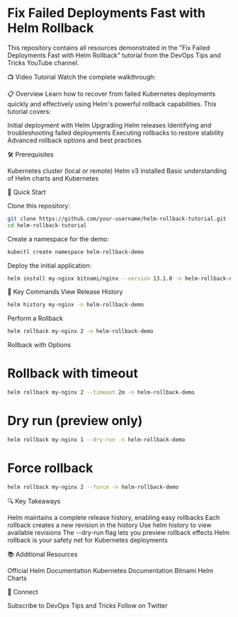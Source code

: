 # Fix Failed Deployments Fast with Helm Rollback

This repository contains all resources demonstrated in the "Fix Failed Deployments Fast with Helm Rollback" tutorial from the DevOps Tips and Tricks YouTube channel.

📺 Video Tutorial
Watch the complete walkthrough:

📋 Overview
Learn how to recover from failed Kubernetes deployments quickly and effectively using Helm's powerful rollback capabilities. This tutorial covers:

Initial deployment with Helm
Upgrading Helm releases
Identifying and troubleshooting failed deployments
Executing rollbacks to restore stability
Advanced rollback options and best practices

🛠️ Prerequisites

Kubernetes cluster (local or remote)
Helm v3 installed
Basic understanding of Helm charts and Kubernetes

🚀 Quick Start

Clone this repository:
```bash
git clone https://github.com/your-username/helm-rollback-tutorial.git
cd helm-rollback-tutorial
```
Create a namespace for the demo:
```bash
kubectl create namespace helm-rollback-demo
```
Deploy the initial application:
```bash
helm install my-nginx bitnami/nginx --version 13.1.0 -n helm-rollback-demo
```
📝 Key Commands
View Release History
```bash
helm history my-nginx -n helm-rollback-demo
```
Perform a Rollback
```bash
helm rollback my-nginx 2 -n helm-rollback-demo
```
Rollback with Options
# Rollback with timeout
```bash
helm rollback my-nginx 2 --timeout 2m -n helm-rollback-demo
```

# Dry run (preview only)
```bash
helm rollback my-nginx 1 --dry-run -n helm-rollback-demo
```
# Force rollback
```bash
helm rollback my-nginx 2 --force -n helm-rollback-demo
```

🔍 Key Takeaways

Helm maintains a complete release history, enabling easy rollbacks
Each rollback creates a new revision in the history
Use helm history to view available revisions
The --dry-run flag lets you preview rollback effects
Helm rollback is your safety net for Kubernetes deployments

📚 Additional Resources

Official Helm Documentation
Kubernetes Documentation
Bitnami Helm Charts

🔗 Connect

Subscribe to DevOps Tips and Tricks
Follow on Twitter

